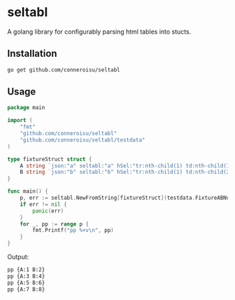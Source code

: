 # seltabl

A golang library for configurably parsing html tables into stucts.

## Installation

```bash
go get github.com/conneroisu/seltabl
```

## Usage

```go
package main

import (
	"fmt"
	"github.com/conneroisu/seltabl"
	"github.com/conneroisu/seltabl/testdata"
)

type fixtureStruct struct {
	A string `json:"a" seltabl:"a" hSel:"tr:nth-child(1) td:nth-child(1)" dSel:"tr td:nth-child(1)" cSel:"$text"`
	B string `json:"b" seltabl:"b" hSel:"tr:nth-child(1) td:nth-child(2)" dSel:"tr td:nth-child(2)" cSel:"$text"`
}

func main() {
	p, err := seltabl.NewFromString[fixtureStruct](testdata.FixtureABNumTable)
	if err != nil {
		panic(err)
	}
	for _, pp := range p {
		fmt.Printf("pp %+v\n", pp)
	}
}
```

Output:

```bash
pp {A:1 B:2}
pp {A:3 B:4}
pp {A:5 B:6}
pp {A:7 B:8}
```
